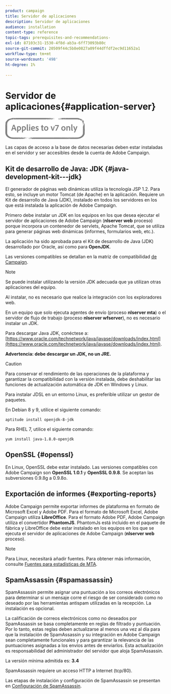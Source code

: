 ```yaml
---
product: campaign
title: Servidor de aplicaciones
description: Servidor de aplicaciones
audience: installation
content-type: reference
topic-tags: prerequisites-and-recommendations-
exl-id: 87103c31-1530-4f8d-ab3a-6ff73093b80c
source-git-commit: 20509f44c5b8e0827a09f44dffdf2ec9d11652a1
workflow-type: tm+mt
source-wordcount: '498'
ht-degree: 1%

---
```


# Servidor de aplicaciones{#application-server}

![](../../assets/v7-only.svg)

Las capas de acceso a la base de datos necesarias deben estar instaladas en el servidor y ser accesibles desde la cuenta de Adobe Campaign.

## Kit de desarrollo de Java: JDK {#java-development-kit---jdk}

El generador de páginas web dinámicas utiliza la tecnología JSP 1.2. Para esto, se incluye un motor Tomcat (de Apache) en la aplicación. Requiere un Kit de desarrollo de Java (JDK), instalado en todos los servidores en los que está instalada la aplicación de Adobe Campaign.

Primero debe instalar un JDK en los equipos en los que desea ejecutar el servidor de aplicaciones de Adobe Campaign (**nlserver web** proceso) porque incorpora un contenedor de servlets, Apache Tomcat, que se utiliza para generar páginas web dinámicas (informes, formularios web, etc.).

La aplicación ha sido aprobada para el Kit de desarrollo de Java (JDK) desarrollado por Oracle, así como para **OpenJDK**.

Las versiones compatibles se detallan en la matriz de compatibilidad [de Campaign](../../rn/using/compatibility-matrix.md).

>[!NOTE]
>
>Se puede instalar utilizando la versión JDK adecuada que ya utilizan otras aplicaciones del equipo.
>  
>Al instalar, no es necesario que realice la integración con los exploradores web.
>
>En un equipo que solo ejecuta agentes de envío (proceso **nlserver mta**) o el servidor de flujo de trabajo (proceso **nlserver wfserver**), no es necesario instalar un JDK.

Para descargar Java JDK, conéctese a: [https://www.oracle.com/technetwork/java/javase/downloads/index.html](https://www.oracle.com/technetwork/java/javase/downloads/index.html).

**Advertencia: debe descargar un JDK, no un JRE.**

>[!CAUTION]
>
>Para conservar el rendimiento de las operaciones de la plataforma y garantizar la compatibilidad con la versión instalada, debe deshabilitar las funciones de actualización automática de JDK en Windows y Linux.

Para instalar JDSL en un entorno Linux, es preferible utilizar un gestor de paquetes.

En Debian 8 y 9, utilice el siguiente comando:

```
aptitude install openjdk-8-jdk
```

Para RHEL 7, utilice el siguiente comando:

```
yum install java-1.8.0-openjdk
```

## OpenSSL {#openssl}

En Linux, OpenSSL debe estar instalado. Las versiones compatibles con Adobe Campaign son **OpenSSL 1.0.1** y **OpenSSL 0.9.8**. Se aceptan las subversiones 0.9.8g a 0.9.8o.

## Exportación de informes {#exporting-reports}

Adobe Campaign permite exportar informes de plataforma en formato de Microsoft Excel y Adobe PDF. Para el formato de Microsoft Excel, Adobe Campaign utiliza **LibreOffice**. Para el formato Adobe PDF, Adobe Campaign utiliza el convertidor **PhantomJS**. PhantomJs está incluido en el paquete de fábrica y LibreOffice debe estar instalado en los equipos en los que se ejecuta el servidor de aplicaciones de Adobe Campaign (**nlserver web** proceso).

>[!NOTE]
>
>Para Linux, necesitará añadir fuentes. Para obtener más información, consulte [Fuentes para estadísticas de MTA](../../installation/using/prerequisites-of-campaign-installation-in-linux.md#fonts-for-mta-statistics).

## SpamAssassin {#spamassassin}

SpamAssassin permite asignar una puntuación a los correos electrónicos para determinar si un mensaje corre el riesgo de ser considerado como no deseado por las herramientas antispam utilizadas en la recepción. La instalación es opcional.

La calificación de correos electrónicos como no deseados por SpamAssassin se basa completamente en reglas de filtrado y puntuación. Por lo tanto, estas reglas deben actualizarse al menos una vez al día para que la instalación de SpamAssassin y su integración en Adobe Campaign sean completamente funcionales y para garantizar la relevancia de las puntuaciones asignadas a los envíos antes de enviarlos. Esta actualización es responsabilidad del administrador del servidor que aloja SpamAssassin.

La versión mínima admitida es: **3.4**

SpamAssassin requiere un acceso HTTP a Internet (tcp/80).

Las etapas de instalación y configuración de SpamAssassin se presentan en [Configuración de SpamAssassin](../../installation/using/configuring-spamassassin.md).
